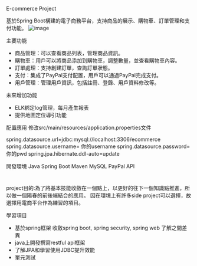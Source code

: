 
E-commerce Project


基於Spring Boot構建的電子商務平台，支持商品的展示、購物車、訂單管理和支付功能。
![image](https://github.com/user-attachments/assets/2d5934fa-d4da-4f82-9192-93d7bc8fe4eb)


主要功能
 - 商品管理：可以查看商品列表，管理商品資訊。
 - 購物車：用戶可以將商品添加到購物車，調整數量，並查看購物車內容。
 - 訂單處理：支持創建訂單，查詢訂單狀態。
 - 支付：集成了PayPal支付配置，用戶可以通過PayPal完成支付。
 - 用戶管理：管理用戶資訊，包括註冊、登錄、用戶資料修改等。




未來增加功能
 - ELK綁定log管理，每月產生報表
 - 提供地圖定位導引功能

配置應用
修改src/main/resources/application.properties文件

spring.datasource.url=jdbc:mysql://localhost:3306/ecommerce
spring.datasource.username= 你的username
spring.datasource.password= 你的pwd
spring.jpa.hibernate.ddl-auto=update

開發環境
Java
Spring Boot
Maven
MySQL
PayPal API

#
project目的:為了將基本技能收斂在一個點上，以更好的往下一個知識點推進，所以做一個陽春的前後端結合的應用。
因在環境上有許多side project可以選擇，故選擇用電商平台作為練習的項目。


學習項目
 - 基於spring框架 收斂spring boot, spring security, spring web 了解之間差異 
 - java上開發撰寫restful api框架
 - 了解JPA和學習使用JDBC提升效能
 - 單元測試
